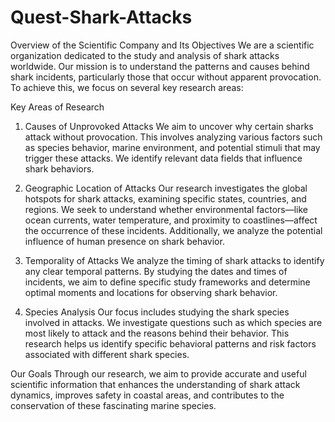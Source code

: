 # Quest-Shark-Attacks
Overview of the Scientific Company and Its Objectives
We are a scientific organization dedicated to the study and analysis of shark attacks worldwide. Our mission is to understand the patterns and causes behind shark incidents, particularly those that occur without apparent provocation. To achieve this, we focus on several key research areas:

Key Areas of Research
1. Causes of Unprovoked Attacks
We aim to uncover why certain sharks attack without provocation. This involves analyzing various factors such as species behavior, marine environment, and potential stimuli that may trigger these attacks. We identify relevant data fields that influence shark behaviors.

2. Geographic Location of Attacks
Our research investigates the global hotspots for shark attacks, examining specific states, countries, and regions. We seek to understand whether environmental factors—like ocean currents, water temperature, and proximity to coastlines—affect the occurrence of these incidents. Additionally, we analyze the potential influence of human presence on shark behavior.

3. Temporality of Attacks
We analyze the timing of shark attacks to identify any clear temporal patterns. By studying the dates and times of incidents, we aim to define specific study frameworks and determine optimal moments and locations for observing shark behavior.

4. Species Analysis
Our focus includes studying the shark species involved in attacks. We investigate questions such as which species are most likely to attack and the reasons behind their behavior. This research helps us identify specific behavioral patterns and risk factors associated with different shark species.

Our Goals
Through our research, we aim to provide accurate and useful scientific information that enhances the understanding of shark attack dynamics, improves safety in coastal areas, and contributes to the conservation of these fascinating marine species.
